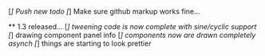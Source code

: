 
[*] Push new todo
[*] Make sure github markup works fine...


** 1.3 released...
[*] tweening code is now complete with sine/cyclic support
[*] drawing component panel info
[*] components now are drawn completely asynch
[*] things are starting to look prettier
